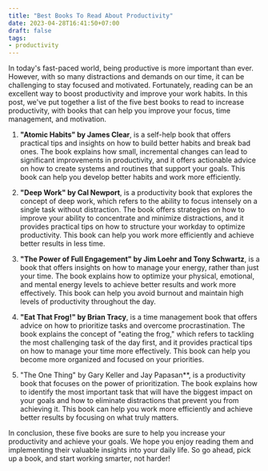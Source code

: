 ```yaml
---
title: "Best Books To Read About Productivity"
date: 2023-04-28T16:41:50+07:00
draft: false
tags: 
- productivity
---
```


In today's fast-paced world, being productive is more important than ever. However, with so many distractions and demands on our time, it can be challenging to stay focused and motivated. Fortunately, reading can be an excellent way to boost productivity and improve your work habits. In this post, we've put together a list of the five best books to read to increase productivity, with books that can help you improve your focus, time management, and motivation.

1. **"Atomic Habits" by James Clear**, is a self-help book that offers practical tips and insights on how to build better habits and break bad ones. The book explains how small, incremental changes can lead to significant improvements in productivity, and it offers actionable advice on how to create systems and routines that support your goals. This book can help you develop better habits and work more efficiently.

2. **"Deep Work" by Cal Newport**, is a productivity book that explores the concept of deep work, which refers to the ability to focus intensely on a single task without distraction. The book offers strategies on how to improve your ability to concentrate and minimize distractions, and it provides practical tips on how to structure your workday to optimize productivity. This book can help you work more efficiently and achieve better results in less time.

3. **"The Power of Full Engagement" by Jim Loehr and Tony Schwartz**, is a book that offers insights on how to manage your energy, rather than just your time. The book explains how to optimize your physical, emotional, and mental energy levels to achieve better results and work more effectively. This book can help you avoid burnout and maintain high levels of productivity throughout the day.

4. **"Eat That Frog!" by Brian Tracy**, is a time management book that offers advice on how to prioritize tasks and overcome procrastination. The book explains the concept of "eating the frog," which refers to tackling the most challenging task of the day first, and it provides practical tips on how to manage your time more effectively. This book can help you become more organized and focused on your priorities.

5. "The One Thing" by Gary Keller and Jay Papasan**, is a productivity book that focuses on the power of prioritization. The book explains how to identify the most important task that will have the biggest impact on your goals and how to eliminate distractions that prevent you from achieving it. This book can help you work more efficiently and achieve better results by focusing on what truly matters.

In conclusion, these five books are sure to help you increase your productivity and achieve your goals. We hope you enjoy reading them and implementing their valuable insights into your daily life. So go ahead, pick up a book, and start working smarter, not harder!